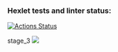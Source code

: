 ### Hexlet tests and linter status:
[![Actions Status](https://github.com/affonja/php-project-48/actions/workflows/hexlet-check.yml/badge.svg)](https://github.com/affonja/php-project-48/actions)

stage_3
<a href="https://asciinema.org/a/cQbDpJTGc77MUsY951UALnhs2" target="_blank"><img src="https://asciinema.org/a/cQbDpJTGc77MUsY951UALnhs2.svg" /></a>
